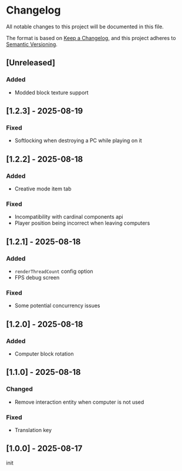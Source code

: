 # Changelog
All notable changes to this project will be documented in this file.

The format is based on [Keep a Changelog](https://keepachangelog.com/en/1.0.0/),
and this project adheres to [Semantic Versioning](https://semver.org/spec/v2.0.0.html).

## [Unreleased]

### Added
- Modded block texture support

## [1.2.3] - 2025-08-19
### Fixed
- Softlocking when destroying a PC while playing on it

## [1.2.2] - 2025-08-18
### Added
- Creative mode item tab

### Fixed
- Incompatibility with cardinal components api
- Player position being incorrect when leaving computers

## [1.2.1] - 2025-08-18
### Added
- `renderThreadCount` config option
- FPS debug screen

### Fixed
- Some potential concurrency issues

## [1.2.0] - 2025-08-18
### Added
- Computer block rotation

## [1.1.0] - 2025-08-18
### Changed
- Remove interaction entity when computer is not used

### Fixed
- Translation key

## [1.0.0] - 2025-08-17
init
